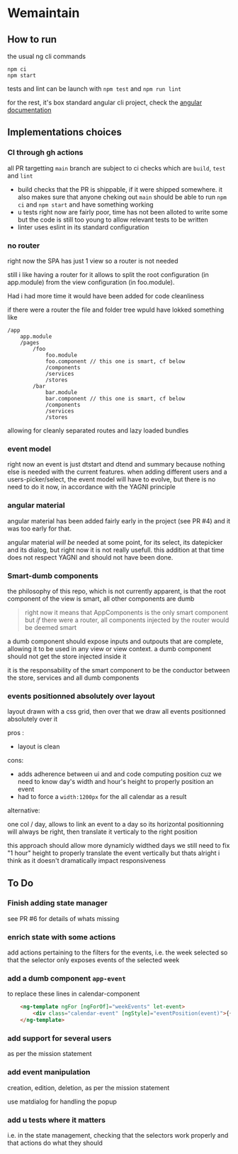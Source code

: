 # Wemaintain

## How to run

the usual ng cli commands

```
npm ci
npm start
```

tests and lint can be launch with `npm test` and `npm run lint`

for the rest, it's box standard angular cli project, check the [angular documentation](https://angular.io/docs)

## Implementations choices

### CI through gh actions

all PR targetting `main` branch are subject to ci checks which are `build`, `test` and `lint`

- build checks that the PR is shippable, if it were shipped somewhere. it also makes sure that anyone cheking out `main` should be able to run `npm ci` and `npm start` and have something working
- u tests right now are fairly poor, time has not been alloted to write some but the code is still too young to allow relevant tests to be written
- linter uses eslint in its standard configuration

### no router

right now the SPA has just 1 view so a router is not needed

still i like having a router for it allows to split the root configuration (in app.module) from the view configuration (in foo.module).

Had i had more time it would have been added for code cleanliness

if there were a router the file and folder tree wpuld have lokked something like

```
/app
	app.module
	/pages
		/foo
			foo.module
			foo.component // this one is smart, cf below
			/components
			/services
			/stores
		/bar
			bar.module
			bar.component // this one is smart, cf below
			/components
			/services
			/stores
```

allowing for cleanly separated routes and lazy loaded bundles

### event model

right now an event is just dtstart and dtend and summary because nothing else is needed with the current features. when adding different users and a users-picker/select, the event model will have to evolve, but there is no need to do it now, in accordance with the YAGNI principle

### angular material

angular material has been added fairly early in the project (see PR #4) and it was too early for that.

angular material _will be_ needed at some point, for its select, its datepicker and its dialog, but right now it is not really usefull. this addition at that time does not respect YAGNI and should not have been done.

### Smart-dumb components

the philosophy of this repo, which is not currently apparent, is that the root component of the view is smart, all other components are dumb

> right now it means that AppComponents is the only smart component
> but _if_ there were a router, all components injected by the router would be deemed smart

a dumb component should expose inputs and outpouts that are complete, allowing it to be used in any view or view context. a dumb component should not get the store injected inside it

it is the responsability of the smart component to be the conductor between the store, services and all dumb components

### events positionned absolutely over layout

layout drawn with a css grid, then over that we draw all events positionned absolutely over it

pros :
- layout is clean

cons:
- adds adherence between ui and and code computing position cuz we need to know day's width and hour's height to properly position an event
- had to force a `width:1200px` for the all calendar as a result

alternative:

one col / day, allows to link an event to a day so its horizontal positionning will always be right, then translate it verticaly to the right position

this approach should allow more dynamicly widthed days
we still need to fix "1 hour" height to properly translate the event vertically but thats alright i think as it doesn't dramatically impact responsiveness

## To Do

### Finish adding state manager

see PR #6 for details of whats missing

### enrich state with some actions

add actions pertaining to the filters for the events, i.e. the week selected so that the selector only exposes events of the selected week

### add a dumb component `app-event`

to replace these lines in calendar-component

```html
	<ng-template ngFor [ngForOf]="weekEvents" let-event>
		<div class="calendar-event" [ngStyle]="eventPosition(event)">{{event.summary}}</div>
	</ng-template>
```

### add support for several users

as per the mission statement

### add event manipulation

creation, edition, deletion, as per the mission statement

use matdialog for handling the popup

### add u tests where it matters

i.e. in the state management, checking that the selectors work properly and that actions do what they should
